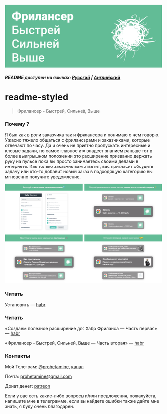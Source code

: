 ![logo](https://github.com/prohetamine/habr-freelance/blob/main/media/logo.png)

##### README доступен на языках: [Русский](https://github.com/prohetamine/habr-freelance/blob/main/README.md) | [Английский](hhttps://github.com/prohetamine/habr-freelance/blob/main/README/english.md)

# readme-styled

> Фрилансер - Быстрей, Сильней, Выше

### Почему ?

Я был как в роли заказчика так и фрилансера и понимаю о чем говорю. Ужасно тяжело общаться с фрилансерами и заказчиками, которые отвечают по часу. Да и очень не приятно пропускать интересные и клевые задачи, но самое главное кто владеет знанием раньше тот в более выигрышном положении это расширение призванно держать руку на пульсе пока вы просто занимаетесь своими делами в интернете. Как только заказчик вам ответит, вас пригласят обсудить задачу или кто-то добавит новый заказ в подходящую категорию вы мгновенно получите уведомление.

![screenshots](https://github.com/prohetamine/habr-freelance/blob/main/media/screenshots.png)

### Читать

Установить — [habr](https://chrome.google.com/webstore/detail/%D1%85%D0%B0%D0%B1%D1%80-%D1%84%D1%80%D0%B8%D0%BB%D0%B0%D0%BD%D1%81/efdndlpohbhedbbilokaalofchbeialo)

### Читать

«Создаем полезное расширение для Хабр Фриланса — Часть первая» — [habr](https://habr.com/ru/post/593421/)

«Фрилансер - Быстрей, Сильней, Выше — Часть вторая» — [habr](https://habr.com/ru/post/593421/)

### Контакты

Мой Телеграм: [@prohetamine](https://t.me/prohetamine), [канал](https://t.me/prohetamines)

Почта: prohetamine@gmail.com

Донат денег: [patreon](https://www.patreon.com/prohetamine)

Если у вас есть какие-либо вопросы и/или предложения, пожалуйста, напишите мне в телеграмме, если вы найдете ошибки также дайте мне знать, я буду очень благодарен.
